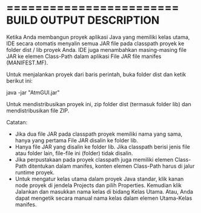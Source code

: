 ========================
BUILD OUTPUT DESCRIPTION
========================

Ketika Anda membangun proyek aplikasi Java yang memiliki kelas utama, IDE
secara otomatis menyalin semua JAR
file pada classpath proyek ke folder dist / lib proyek Anda. IDE
juga menambahkan masing-masing file JAR ke elemen Class-Path dalam aplikasi
File JAR file manifes (MANIFEST.MF).

Untuk menjalankan proyek dari baris perintah, buka folder dist dan
ketik berikut ini:

java -jar "AtmGUI.jar"

Untuk mendistribusikan proyek ini, zip folder dist (termasuk folder lib)
dan mendistribusikan file ZIP.

Catatan:

* Jika dua file JAR pada classpath proyek memiliki nama yang sama, hanya yang pertama
File JAR disalin ke folder lib.
* Hanya file JAR yang disalin ke folder lib.
Jika classpath berisi jenis file atau folder lain, file-file ini (folder)
tidak disalin.
* Jika perpustakaan pada proyek classpath juga memiliki elemen Class-Path
ditentukan dalam manifes, konten elemen Class-Path harus di
jalur runtime proyek.
* Untuk mengatur kelas utama dalam proyek Java standar, klik kanan node proyek
di jendela Projects dan pilih Properties. Kemudian klik Jalankan dan masukkan
nama kelas di bidang Kelas Utama. Atau, Anda dapat mengetik secara manual
nama kelas dalam elemen Utama-Kelas manifes.
